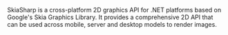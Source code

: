 SkiaSharp is a cross-platform 2D graphics API for .NET platforms based on Google's Skia Graphics Library.
It provides a comprehensive 2D API that can be used across mobile, server and desktop models to render images.
